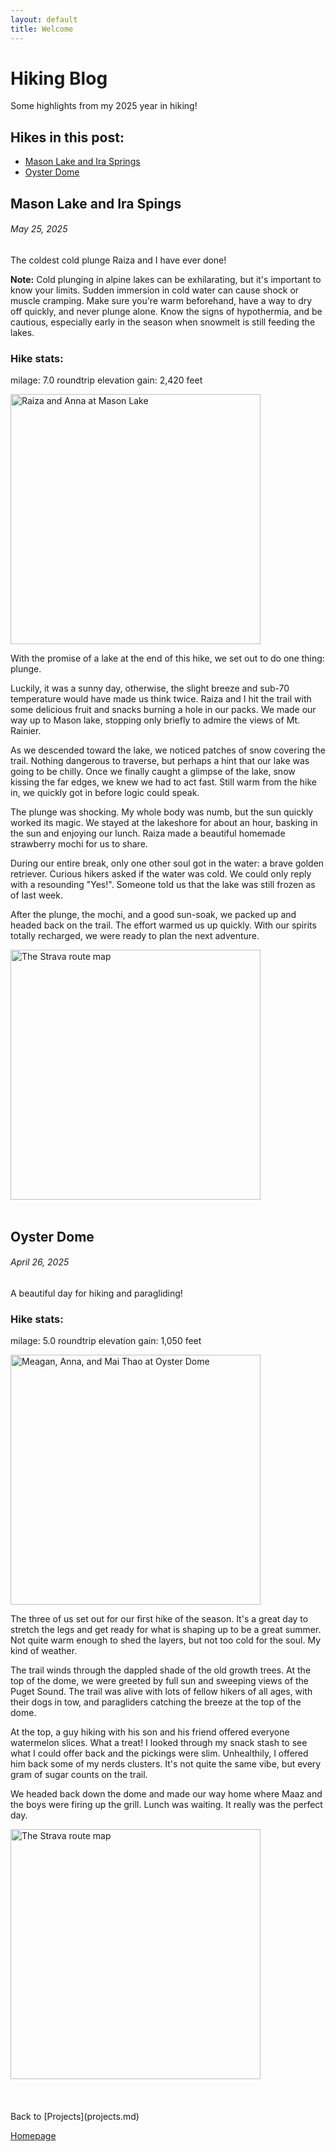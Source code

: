 ```yaml
---
layout: default
title: Welcome
---
```

# Hiking Blog
Some highlights from my 2025 year in hiking!

## Hikes in this post:
- [Mason Lake and Ira Springs](#mason-lake-and-ira-springs)
- [Oyster Dome](#oyster-dome)

## Mason Lake and Ira Spings
###### *May 25, 2025*
The coldest cold plunge Raiza and I have ever done!

**Note:** Cold plunging in alpine lakes can be exhilarating,
but it's important to know your limits. Sudden immersion in cold water can cause
shock or muscle cramping. Make sure you're warm beforehand, have a way to
dry off quickly, and never plunge alone. Know the signs of hypothermia, and be cautious,
especially early in the season when snowmelt is still feeding the lakes.
### Hike stats:

milage: 7.0 roundtrip
elevation gain: 2,420 feet

<img src="../assets/hiking/mason.png" width="400" title="Raiza and Anna at Mason Lake" alt="Raiza and Anna at Mason Lake">

With the promise of a lake at the end of this hike, we set out to do one thing: plunge.

Luckily, it was a sunny day, otherwise, the slight breeze and sub-70 temperature would have made us
think twice. Raiza and I hit the trail with some delicious fruit and snacks burning a hole in our packs.
We made our way up to Mason lake, stopping only briefly to admire the views of Mt. Rainier. 

As we descended toward the lake, we noticed patches of snow covering the trail.
Nothing  dangerous to traverse, but perhaps a hint that our lake was going to be chilly. 
Once we finally caught a glimpse of the lake, snow kissing the far edges, we knew we had to act fast.
Still warm from the hike in, we quickly got in before logic could speak. 

The plunge was shocking. My whole body was numb, but the sun quickly worked its magic.
We stayed at the lakeshore for about an hour, basking in the sun and enjoying our lunch.
Raiza made a beautiful homemade strawberry mochi for us to share. 

During our entire break, only one other soul got in the water: a brave golden retriever.
Curious hikers asked if the water was cold. We could only reply with a resounding "Yes!".
Someone told us that the lake was still frozen as of last week. 

After the plunge, the mochi, and a good sun-soak, we packed up and headed back on the trail.
The effort warmed us up quickly. With our spirits totally recharged,
we were ready to plan the next adventure.

<img src="../assets/hiking/mason25.png" width="400" title="The Strava route map" alt="The Strava route map">



<br>
<br>


## Oyster Dome
###### *April 26, 2025*
A beautiful day for hiking and paragliding!

### Hike stats:

milage: 5.0 roundtrip
elevation gain: 1,050 feet

<img src="../assets/hiking/oyster.png" width="400" title="Meagan, Anna, and Mai Thao at Oyster Dome" alt="Meagan, Anna, and Mai Thao at Oyster Dome">


The three of us set out for our first hike of the season. It's a great day to stretch the legs and
get ready for what is shaping up to be a great summer. Not quite warm enough to shed the layers,
but not too cold for the soul. My kind of weather.

The trail winds through the dappled shade of the
old growth trees. At the top of the dome, we were greeted by full
sun and sweeping views of the Puget Sound. 
The trail was alive with lots of fellow hikers of all ages, with their dogs in tow, and paragliders
catching the breeze at the top of the dome.

At the top, a guy hiking with his son and his friend offered everyone watermelon slices.
What a treat! I looked through my snack stash to see what I could offer back
and the pickings were slim. Unhealthily, I offered him back some of my nerds clusters. 
It's not quite the same vibe, but every gram of sugar counts on the trail.

We headed back down the dome and made our way home where Maaz and the boys were firing up the grill.
Lunch was waiting. 
It really was the perfect day.

<img src="../assets/hiking/oyster25.png" width="400" title="The Strava route map" alt="The Strava route map">


<br>
<br>
<br>
<br>
Back to [Projects](projects.md)

[Homepage](../index.md)